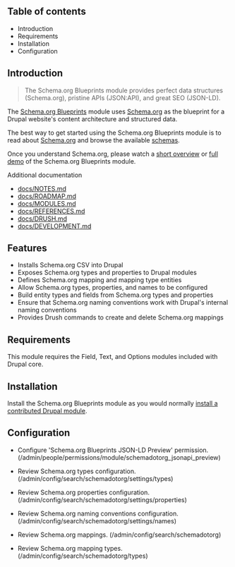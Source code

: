 Table of contents
-----------------

- Introduction
- Requirements
- Installation
- Configuration


Introduction
------------

> The Schema.org Blueprints module provides perfect data structures (Schema.org), 
> pristine APIs (JSON:API), and great SEO (JSON-LD).

The [Schema.org Blueprints](https://www.drupal.org/project/schemadotorg) module 
uses [Schema.org](https://schema.org) as the blueprint for a Drupal website's 
content architecture and structured data.

The best way to get started using the Schema.org Blueprints module is to read 
about [Schema.org](https://schema.org) and browse the available 
[schemas](https://schema.org/docs/schemas.html).

Once you understand Schema.org, please watch a 
[short overview](https://youtu.be/XkZP6QjJkWs) or 
[full demo](https://youtu.be/_kk97O1SEw0) of the Schema.org Blueprints module.

Additional documentation

- [docs/NOTES.md](https://git.drupalcode.org/project/schemadotorg/-/blob/1.0.x/docs/NOTES.md)
- [docs/ROADMAP.md](https://git.drupalcode.org/project/schemadotorg/-/blob/1.0.x/docs/ROADMAP.md)
- [docs/MODULES.md](https://git.drupalcode.org/project/schemadotorg/-/blob/1.0.x/docs/MODULES.md)
- [docs/REFERENCES.md](https://git.drupalcode.org/project/schemadotorg/-/blob/1.0.x/docs/REFERENCES.md)
- [docs/DRUSH.md](https://git.drupalcode.org/project/schemadotorg/-/blob/1.0.x/docs/DRUSH.md)
- [docs/DEVELOPMENT.md](https://git.drupalcode.org/project/schemadotorg/-/blob/1.0.x/docs/DEVELOPMENT.md)


Features
--------

- Installs Schema.org CSV into Drupal
- Exposes Schema.org types and properties to Drupal modules
- Defines Schema.org mapping and mapping type entities
- Allow Schema.org types, properties, and names to be configured
- Build entity types and fields from Schema.org types and properties
- Ensure that Schema.org naming conventions work with Drupal's internal 
  naming conventions
- Provides Drush commands to create and delete Schema.org mappings


Requirements
------------

This module requires the Field, Text, and Options modules included with 
Drupal core.


Installation
------------

Install the Schema.org Blueprints module as you would normally 
[install a contributed Drupal module](https://www.drupal.org/node/1897420). 


Configuration
-------------

- Configure 'Schema.org Blueprints JSON-LD Preview' permission.
  (/admin/people/permissions/module/schemadotorg_jsonapi_preview)

- Review Schema.org types configuration. 
  (/admin/config/search/schemadotorg/settings/types)

- Review Schema.org properties configuration.
  (/admin/config/search/schemadotorg/settings/properties)

- Review Schema.org naming conventions configuration.
  (/admin/config/search/schemadotorg/settings/names)

- Review Schema.org mappings. 
  (/admin/config/search/schemadotorg)

- Review Schema.org mapping types. 
  (/admin/config/search/schemadotorg/types)


